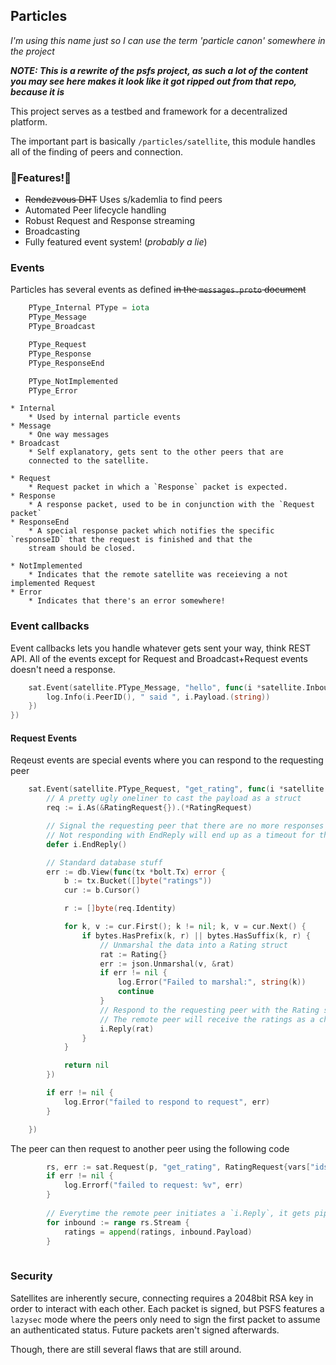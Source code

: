 ## Particles
*I'm using this name just so I can use the term 'particle canon' somewhere in the project*

***NOTE: This is a rewrite of the psfs project, as such a lot of the content you may see here
makes it look like it got ripped out from that repo, because it is***

This project serves as a testbed and framework for a decentralized platform.

The important part is basically `/particles/satellite`, this module handles all of the finding of peers and connection.

### 🌟Features!🌟
* ~~Rendezvous DHT~~ Uses s/kademlia to find peers
* Automated Peer lifecycle handling
* Robust Request and Response streaming
* Broadcasting
* Fully featured event system! (*probably a lie*)


### Events
Particles has several events as defined ~~in the `messages.proto`
document~~
```go
	PType_Internal PType = iota
	PType_Message
	PType_Broadcast

	PType_Request
	PType_Response
	PType_ResponseEnd

	PType_NotImplemented
	PType_Error
```
```
* Internal
    * Used by internal particle events
* Message
    * One way messages
* Broadcast
    * Self explanatory, gets sent to the other peers that are 
    connected to the satellite.

* Request
    * Request packet in which a `Response` packet is expected.
* Response
    * A response packet, used to be in conjunction with the `Request packet`
* ResponseEnd
    * A special response packet which notifies the specific `responseID` that the request is finished and that the
    stream should be closed.

* NotImplemented
    * Indicates that the remote satellite was receieving a not implemented Request
* Error
    * Indicates that there's an error somewhere! 
```

### Event callbacks
Event callbacks lets you handle whatever gets sent your way, think REST API.
All of the events except for Request and Broadcast+Request events doesn't need a response.
```go
	sat.Event(satellite.PType_Message, "hello", func(i *satellite.Inbound) {
		log.Info(i.PeerID(), " said ", i.Payload.(string))
	})
})
```
#### Request Events
Reqeust events are special events where you can respond to the requesting peer
```go
	sat.Event(satellite.PType_Request, "get_rating", func(i *satellite.Inbound) {
		// A pretty ugly oneliner to cast the payload as a struct
		req := i.As(&RatingRequest{}).(*RatingRequest)

		// Signal the requesting peer that there are no more responses left
		// Not responding with EndReply will end up as a timeout for the other peer
		defer i.EndReply()

		// Standard database stuff
		err := db.View(func(tx *bolt.Tx) error {
			b := tx.Bucket([]byte("ratings"))
			cur := b.Cursor()

			r := []byte(req.Identity)

			for k, v := cur.First(); k != nil; k, v = cur.Next() {
				if bytes.HasPrefix(k, r) || bytes.HasSuffix(k, r) {
					// Unmarshal the data into a Rating struct
					rat := Rating{}
					err := json.Unmarshal(v, &rat)
					if err != nil {
						log.Error("Failed to marshal:", string(k))
						continue
					}
					// Respond to the requesting peer with the Rating struct
					// The remote peer will receive the ratings as a channel stream
					i.Reply(rat)
				}
			}

			return nil
		})

		if err != nil {
			log.Error("failed to respond to request", err)
		}

	})
```

The peer can then request to another peer using the following code
```go
        rs, err := sat.Request(p, "get_rating", RatingRequest{vars["ids"]})
        if err != nil {
            log.Errorf("failed to request: %v", err)
        }
        
        // Everytime the remote peer initiates a `i.Reply`, it gets piped to this channel
        for inbound := range rs.Stream {
            ratings = append(ratings, inbound.Payload)
        }
    
```

### Security
Satellites are inherently secure, connecting requires a 2048bit RSA key in order to interact with each other.
Each packet is signed, but PSFS features a `lazysec` mode where the peers only need to sign the first packet to assume
an authenticated status. Future packets aren't signed afterwards.

Though, there are still several flaws that are still around.